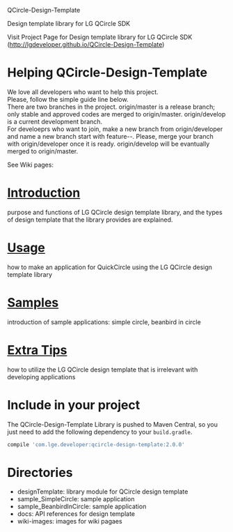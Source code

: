 QCircle-Design-Template<P>
Design template library for LG QCircle SDK

 Visit Project Page for Design template library for LG QCircle SDK
 (http://lgdeveloper.github.io/QCircle-Design-Template)
  
 
# Helping QCircle-Design-Template
 
 We love all developers who want to help this project.<br>
 Please, follow the simple guide line below.<br>
 There are two branches in the project. origin/master is a release branch; only stable and approved codes are merged to origin/master.
 origin/develop is a current development branch. <br>
 For develoeprs who want to join, make a new branch from origin/developer and name a new branch start with feature--.
 Please, merge your branch with origin/developer once it is ready.
 origin/develop will be evantually merged to origin/master.
 
 

See Wiki pages:<p>
# [Introduction](https://github.com/LGDeveloper/QCircle-Design-Template/wiki/Introduction)
purpose and functions of LG QCircle design template library, and the types of design template that the library provides are explained. 

# [Usage](https://github.com/LGDeveloper/QCircle-Design-Template/wiki/Usage)
how to make an application for QuickCircle using the LG QCircle design template library

# [Samples](https://github.com/LGDeveloper/QCircle-Design-Template/wiki/Samples)
introduction of sample applications: simple circle, beanbird in circle

# [Extra Tips](https://github.com/LGDeveloper/QCircle-Design-Template/wiki/Extra-Tips)
how to utilize the LG QCircle design template that is irrelevant with developing applications

# Include in your project
The QCircle-Design-Template Library is pushed to Maven Central, so you just need to add the following dependency to your `build.gradle`.

```groovy
compile 'com.lge.developer:qcircle-design-template:2.0.0'
```

# Directories
- designTemplate: library module for QCircle design template
- sample_SimpleCircle: sample application 
- sample_BeanbirdInCircle: sample application
- docs: API references for design template
- wiki-images: images for wiki pagaes
